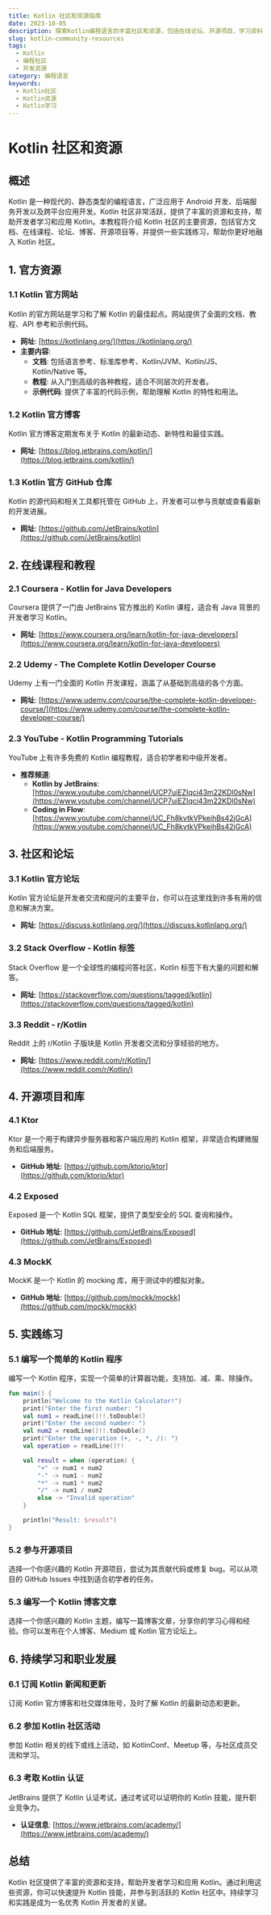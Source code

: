 ```yaml
---
title: Kotlin 社区和资源指南
date: 2023-10-05
description: 探索Kotlin编程语言的丰富社区和资源，包括在线论坛、开源项目、学习资料和工具，帮助你深入学习和应用Kotlin。
slug: kotlin-community-resources
tags:
  - Kotlin
  - 编程社区
  - 开发资源
category: 编程语言
keywords:
  - Kotlin社区
  - Kotlin资源
  - Kotlin学习
---
```


# Kotlin 社区和资源

## 概述

Kotlin 是一种现代的、静态类型的编程语言，广泛应用于 Android 开发、后端服务开发以及跨平台应用开发。Kotlin 社区非常活跃，提供了丰富的资源和支持，帮助开发者学习和应用 Kotlin。本教程将介绍 Kotlin 社区的主要资源，包括官方文档、在线课程、论坛、博客、开源项目等，并提供一些实践练习，帮助你更好地融入 Kotlin 社区。

## 1. 官方资源

### 1.1 Kotlin 官方网站

Kotlin 的官方网站是学习和了解 Kotlin 的最佳起点。网站提供了全面的文档、教程、API 参考和示例代码。

- **网址**: [https://kotlinlang.org/](https://kotlinlang.org/)
- **主要内容**:
  - **文档**: 包括语言参考、标准库参考、Kotlin/JVM、Kotlin/JS、Kotlin/Native 等。
  - **教程**: 从入门到高级的各种教程，适合不同层次的开发者。
  - **示例代码**: 提供了丰富的代码示例，帮助理解 Kotlin 的特性和用法。

### 1.2 Kotlin 官方博客

Kotlin 官方博客定期发布关于 Kotlin 的最新动态、新特性和最佳实践。

- **网址**: [https://blog.jetbrains.com/kotlin/](https://blog.jetbrains.com/kotlin/)

### 1.3 Kotlin 官方 GitHub 仓库

Kotlin 的源代码和相关工具都托管在 GitHub 上，开发者可以参与贡献或查看最新的开发进展。

- **网址**: [https://github.com/JetBrains/kotlin](https://github.com/JetBrains/kotlin)

## 2. 在线课程和教程

### 2.1 Coursera - Kotlin for Java Developers

Coursera 提供了一门由 JetBrains 官方推出的 Kotlin 课程，适合有 Java 背景的开发者学习 Kotlin。

- **网址**: [https://www.coursera.org/learn/kotlin-for-java-developers](https://www.coursera.org/learn/kotlin-for-java-developers)

### 2.2 Udemy - The Complete Kotlin Developer Course

Udemy 上有一门全面的 Kotlin 开发课程，涵盖了从基础到高级的各个方面。

- **网址**: [https://www.udemy.com/course/the-complete-kotlin-developer-course/](https://www.udemy.com/course/the-complete-kotlin-developer-course/)

### 2.3 YouTube - Kotlin Programming Tutorials

YouTube 上有许多免费的 Kotlin 编程教程，适合初学者和中级开发者。

- **推荐频道**:
  - **Kotlin by JetBrains**: [https://www.youtube.com/channel/UCP7uiEZIqci43m22KDl0sNw](https://www.youtube.com/channel/UCP7uiEZIqci43m22KDl0sNw)
  - **Coding in Flow**: [https://www.youtube.com/channel/UC_Fh8kvtkVPkeihBs42jGcA](https://www.youtube.com/channel/UC_Fh8kvtkVPkeihBs42jGcA)

## 3. 社区和论坛

### 3.1 Kotlin 官方论坛

Kotlin 官方论坛是开发者交流和提问的主要平台，你可以在这里找到许多有用的信息和解决方案。

- **网址**: [https://discuss.kotlinlang.org/](https://discuss.kotlinlang.org/)

### 3.2 Stack Overflow - Kotlin 标签

Stack Overflow 是一个全球性的编程问答社区，Kotlin 标签下有大量的问题和解答。

- **网址**: [https://stackoverflow.com/questions/tagged/kotlin](https://stackoverflow.com/questions/tagged/kotlin)

### 3.3 Reddit - r/Kotlin

Reddit 上的 r/Kotlin 子版块是 Kotlin 开发者交流和分享经验的地方。

- **网址**: [https://www.reddit.com/r/Kotlin/](https://www.reddit.com/r/Kotlin/)

## 4. 开源项目和库

### 4.1 Ktor

Ktor 是一个用于构建异步服务器和客户端应用的 Kotlin 框架，非常适合构建微服务和后端服务。

- **GitHub 地址**: [https://github.com/ktorio/ktor](https://github.com/ktorio/ktor)

### 4.2 Exposed

Exposed 是一个 Kotlin SQL 框架，提供了类型安全的 SQL 查询和操作。

- **GitHub 地址**: [https://github.com/JetBrains/Exposed](https://github.com/JetBrains/Exposed)

### 4.3 MockK

MockK 是一个 Kotlin 的 mocking 库，用于测试中的模拟对象。

- **GitHub 地址**: [https://github.com/mockk/mockk](https://github.com/mockk/mockk)

## 5. 实践练习

### 5.1 编写一个简单的 Kotlin 程序

编写一个 Kotlin 程序，实现一个简单的计算器功能，支持加、减、乘、除操作。

```kotlin
fun main() {
    println("Welcome to the Kotlin Calculator!")
    print("Enter the first number: ")
    val num1 = readLine()!!.toDouble()
    print("Enter the second number: ")
    val num2 = readLine()!!.toDouble()
    print("Enter the operation (+, -, *, /): ")
    val operation = readLine()!!

    val result = when (operation) {
        "+" -> num1 + num2
        "-" -> num1 - num2
        "*" -> num1 * num2
        "/" -> num1 / num2
        else -> "Invalid operation"
    }

    println("Result: $result")
}
```

### 5.2 参与开源项目

选择一个你感兴趣的 Kotlin 开源项目，尝试为其贡献代码或修复 bug。可以从项目的 GitHub Issues 中找到适合初学者的任务。

### 5.3 编写一个 Kotlin 博客文章

选择一个你感兴趣的 Kotlin 主题，编写一篇博客文章，分享你的学习心得和经验。你可以发布在个人博客、Medium 或 Kotlin 官方论坛上。

## 6. 持续学习和职业发展

### 6.1 订阅 Kotlin 新闻和更新

订阅 Kotlin 官方博客和社交媒体账号，及时了解 Kotlin 的最新动态和更新。

### 6.2 参加 Kotlin 社区活动

参加 Kotlin 相关的线下或线上活动，如 KotlinConf、Meetup 等，与社区成员交流和学习。

### 6.3 考取 Kotlin 认证

JetBrains 提供了 Kotlin 认证考试，通过考试可以证明你的 Kotlin 技能，提升职业竞争力。

- **认证信息**: [https://www.jetbrains.com/academy/](https://www.jetbrains.com/academy/)

## 总结

Kotlin 社区提供了丰富的资源和支持，帮助开发者学习和应用 Kotlin。通过利用这些资源，你可以快速提升 Kotlin 技能，并参与到活跃的 Kotlin 社区中。持续学习和实践是成为一名优秀 Kotlin 开发者的关键。